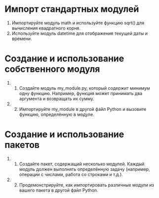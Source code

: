 # Импорт стандартных модулей
1. Импортируйте модуль math и используйте функцию sqrt() для вычисления квадратного корня.
2. Используйте модуль datetime для отображения текущей даты и времени.
# Создание и использование собственного модуля
1. 1.   Создайте модуль my_module.py, который содержит минимум одну функцию. Например, функция может принимать два аргумента и возвращать их сумму.
2. 2.   Импортируйте my_module в другой файл Python и вызовите функцию, определённую в модуле.
# Создание и использование пакетов
1. 1.   Создайте пакет, содержащий несколько модулей. Каждый модуль должен выполнять определённую задачу (например, операции с числами, работа со строками и т.д.).
2. 2.   Продемонстрируйте, как импортировать различные модули из вашего пакета в другой файл Python.

